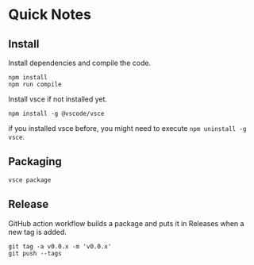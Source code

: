 # Quick Notes

## Install

Install dependencies and compile the code.

```
npm install
npm run compile
```

Install vsce if not installed yet.

```
npm install -g @vscode/vsce
```

if you installed vsce before, you might need to execute `npm uninstall -g vsce`.

## Packaging

```
vsce package
```

## Release

GitHub action workflow builds a package and puts it in Releases when a new tag is added.

```
git tag -a v0.0.x -m 'v0.0.x'
git push --tags
```
